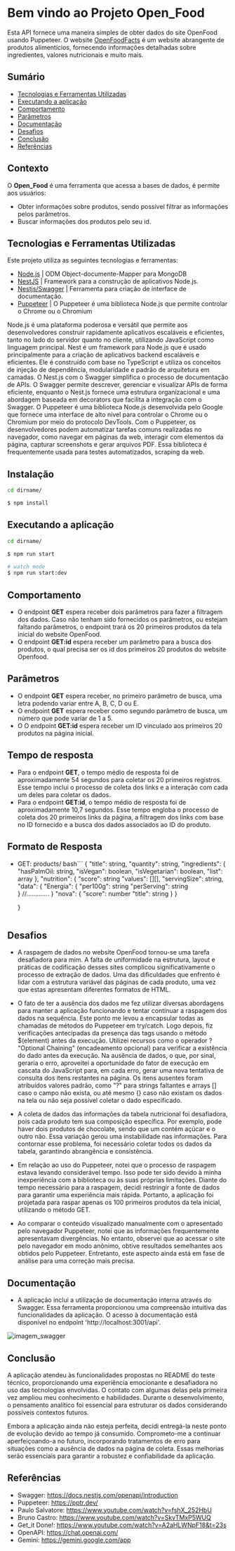 # Bem vindo ao Projeto Open_Food
Esta API fornece uma maneira simples de obter dados do site OpenFood usando Puppeteer. O website [OpenFoodFacts](https://br.openfoodfacts.org/) é um website abrangente de produtos alimentícios, fornecendo informações detalhadas sobre ingredientes, valores nutricionais e muito mais.
<datails>

## Sumário
- [Tecnologias e Ferramentas Utilizadas](#tecnologias-e-ferramentas-utilizadas)
- [Executando a aplicação](#executando-a-aplicação)
- [Comportamento](#comportamento)
- [Parâmetros](#parâmetros)
- [Documentação](#documentação)
- [Desafios](#desafios)
- [Conclusão](#conclusão)
- [Referências](#referências)


## Contexto
O __Open_Food__ é uma ferramenta que acessa a bases de dados, é permite aos usuários:
- Obter informações sobre produtos, sendo possível filtrar as informações pelos parâmetros.
- Buscar informações dos produtos pelo seu id.

## Tecnologias e Ferramentas Utilizadas

Este projeto utiliza as seguintes tecnologias e ferramentas:

- [Node.js](https://nodejs.org/docs/latest/api/) | ODM Object-documente-Mapper para MongoDB
- [NestJS](https://docs.nestjs.com/) | Framework para a construção de aplicativos Node.js.
- [Nestjs/Swagger](https://docs.nestjs.com/openapi/introduction) | Ferramenta para criação de interface de documentação.
- [Puppeteer](https://pptr.dev/) | O Puppeteer é uma biblioteca Node.js que permite controlar o Chrome ou o Chromium

Node.js é uma plataforma poderosa e versátil que permite aos desenvolvedores construir rapidamente aplicativos escaláveis e eficientes, tanto no lado do servidor quanto no cliente, utilizando JavaScript como linguagem principal. Nest é um framework para Node.js que é usado principalmente para a criação de aplicativos backend escaláveis e eficientes. Ele é construído com base no TypeScript e utiliza os conceitos de injeção de dependência, modularidade e padrão de arquitetura em camadas. O Nest.js com o Swagger simplifica o processo de documentação de APIs. O Swagger permite descrever, gerenciar e visualizar APIs de forma eficiente, enquanto o Nest.js fornece uma estrutura organizacional e uma abordagem baseada em decorators que facilita a integração com o Swagger. O Puppeteer é uma biblioteca Node.js desenvolvida pelo Google que fornece uma interface de alto nível para controlar o Chrome ou o Chromium por meio do protocolo DevTools. Com o Puppeteer, os desenvolvedores podem automatizar tarefas comuns realizadas no navegador, como navegar em páginas da web, interagir com elementos da página, capturar screenshots e gerar arquivos PDF. Essa biblioteca é frequentemente usada para testes automatizados, scraping da web.

## Instalação

```bash
cd dirname/

$ npm install
```

## Executando a aplicação

```bash
cd dirname/

$ npm run start

# watch mode
$ npm run start:dev

```
## Comportamento

- O endpoint __GET__ espera receber dois parâmetros para fazer a filtragem dos dados. Caso não tenham sido fornecidos os parâmetros, ou estejam faltando parâmetros, o endpoint trará os 20 primeiros produtos da tela inicial do website OpenFood.
- O endpoint __GET:id__ espera receber um parâmetro para a busca dos produtos, o qual precisa ser os id dos primeiros 20 produtos do website Openfood.

## Parâmetros
- O endpoint __GET__ espera receber, no primeiro parâmetro de busca, uma letra podendo variar entre A, B, C, D ou E.
- O endpoint __GET__ espera receber como segundo parâmetro de busca, um número que pode variar de 1 a 5.
- O O endpoint __GET:id__ espera receber um ID vinculado aos primeiros 20 produtos na página inicial.

## Tempo de resposta
- Para o endpoint __GET__, o tempo médio de resposta foi de aproximadamente 54 segundos para coletar os 20 primeiros registros. Esse tempo inclui o processo de coleta dos links e a interação com cada um deles para coletar os dados.
- Para o endpoint __GET:id__, o tempo médio de resposta foi de aproximadamente 10,7 segundos. Esse tempo engloba o processo de coleta dos 20 primeiros links da página, a filtragem dos links com base no ID fornecido e a busca dos dados associados ao ID do produto.

## Formato de Resposta
- GET: products/
bash```
  {
    "title": string,
    "quantity": string,
    "ingredients": {
      "hasPalmOil: string,
      "isVegan": boolean,
      "isVegetarian": boolean,
      "list": array
    },
    "nutrition": {
      "score": string
      "values": [][],
      "servingSize": string,
      "data": {
        "Energia": {
          "per100g": string
          "perServing": string  
        }
        //.............
      }
      "nova": {
        "score": number
        "title": string
      }
  }
  
  
  }

    ```
## Desafios
- A raspagem de dados no website OpenFood tornou-se uma tarefa desafiadora para mim. A falta de uniformidade na estrutura, layout e práticas de codificação desses sites complicou significativamente o processo de extração de dados. Uma das dificuldades que enfrento é lidar com a estrutura variável das páginas de cada produto, uma vez que estas apresentam diferentes formatos de HTML.

- O fato de ter a ausência dos dados me fez utilizar diversas abordagens para manter a aplicação funcionando e tentar continuar a raspagem dos dados na sequência. Este ponto me levou a encapsular todas as chamadas de métodos do Puppeteer em try/catch. Logo depois, fiz verificações antecipadas da presença das tags usando o método $(element) antes da execução. Utilizei recursos como o operador ? "Optional Chaining" (encadeamento opcional) para verificar a existência do dado antes da execução. Na ausência de dados, o que, por sinal, geraria o erro, aproveitei a oportunidade do fator de execução em cascata do JavaScript para, em cada erro, gerar uma nova tentativa de consulta dos itens restantes na página. Os itens ausentes foram atribuídos valores padrão, como "?" para strings faltantes e arrays [] caso o campo não exista, ou até mesmo {} caso não existam os dados na tela ou não seja possível coletar o dado especificado.

- A coleta de dados das informações da tabela nutricional foi desafiadora, pois cada produto tem sua composição específica. Por exemplo, pode haver dois produtos de chocolate, sendo que um contém açúcar e o outro não. Essa variação gerou uma instabilidade nas informações. Para contornar esse problema, foi necessário coletar todos os dados da tabela, garantindo abrangência e consistência.

- Em relação ao uso do Puppeteer, notei que o processo de raspagem estava levando considerável tempo. Isso pode ter sido devido à minha inexperiência com a biblioteca ou às suas próprias limitações. Diante do tempo necessário para a raspagem, decidi restringir a fonte de dados para garantir uma experiência mais rápida. Portanto, a aplicação foi projetada para raspar apenas os 100 primeiros produtos da tela inicial, utilizando o método GET.

- Ao comparar o conteúdo visualizado manualmente com o apresentado pelo navegador Puppeteer, notei que as informações frequentemente apresentavam divergências. No entanto, observei que ao acessar o site pelo navegador em modo anônimo, obtive resultados semelhantes aos obtidos pelo Puppeteer. Entretanto, este aspecto ainda está em fase de análise para uma correção mais precisa.

## Documentação
- A aplicação inclui a utilização de documentação interna através do Swagger. Essa ferramenta proporcionou uma compreensão intuitiva das funcionalidades da aplicação. O acesso à documentação está disponível no endpoint 'http://localhost:3001/api'.
<img src='https://drive.google.com/uc?id=1z-aA6fxmELCIWby7CM48QnsmCAMG32zJ' alt='imagem_swagger'/>

## Conclusão
A aplicação atendeu às funcionalidades propostas no README do teste técnico, proporcionando uma experiência emocionante e desafiadora no uso das tecnologias envolvidas. O contato com algumas delas pela primeira vez ampliou meu conhecimento e habilidades. Durante o desenvolvimento, o pensamento analítico foi essencial para estruturar os dados considerando possíveis contextos futuros.

Embora a aplicação ainda não esteja perfeita, decidi entregá-la neste ponto de evolução devido ao tempo já consumido. Comprometo-me a continuar aperfeiçoando-a no futuro, incorporando tratamentos de erro para situações como a ausência de dados na página de coleta. Essas melhorias serão essenciais para garantir a robustez e confiabilidade da aplicação.

## Referências
- Swagger: https://docs.nestjs.com/openapi/introduction
- Puppeteer: https://pptr.dev/
- Paulo Salvatore: https://www.youtube.com/watch?v=fshX_252HbU
- Bruno Castro: https://www.youtube.com/watch?v=SkvTMxP5WUQ
- Get_it Done!: https://www.youtube.com/watch?v=A2aHLWNpF18&t=23s
- OpenAPI: https://chat.openai.com/
- Gemini: https://gemini.google.com/app

